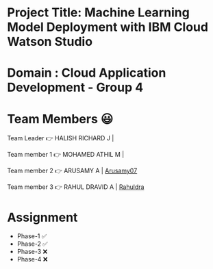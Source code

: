 # Project Title: Machine Learning Model Deployment with IBM  Cloud Watson Studio 
# Domain : Cloud Application Development - Group 4 

# Team Members :smiley:

Team Leader :point_right: 	HALISH RICHARD J   | 

Team member 1 :point_right: MOHAMED ATHIL M | 

Team member 2 :point_right: ARUSAMY A  | <a href="https://github.com/Arusamy07">Arusamy07</a>

Team member 3 :point_right: RAHUL  DRAVID A  | <a href="https://github.com/Rahuldra">Rahuldra</a>


# Assignment
- Phase-1 ✅
- Phase-2 ✅
- Phase-3 ❌
- Phase-4 ❌

